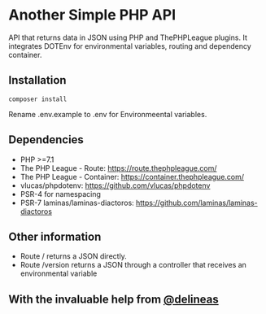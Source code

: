 # Another Simple PHP API
API that returns data in JSON using PHP and ThePHPLeague plugins. It integrates DOTEnv for environmental variables, routing and dependency container.

## Installation

~~~
composer install
~~~

Rename .env.example to .env for Environmeental variables.

## Dependencies

- PHP >=7.1
- The PHP League - Route: https://route.thephpleague.com/
- The PHP League - Container: https://container.thephpleague.com/
- vlucas/phpdotenv: https://github.com/vlucas/phpdotenv
- PSR-4 for namespacing
- PSR-7 laminas/laminas-diactoros: https://github.com/laminas/laminas-diactoros

## Other information

- Route / returns a JSON directly.
- Route /version returns a JSON through a controller that receives an environmental variable

## With the invaluable help from [@delineas](https://www.danielprimo.io/)
